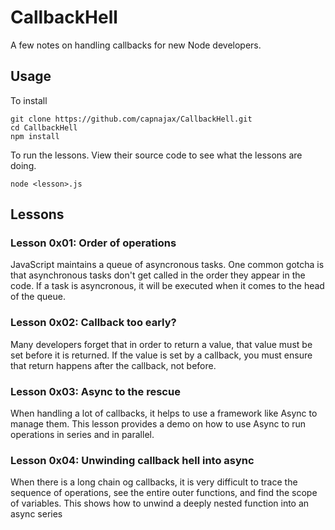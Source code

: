 # CallbackHell
A few notes on handling callbacks for new Node developers.

## Usage

To install
```
git clone https://github.com/capnajax/CallbackHell.git
cd CallbackHell
npm install
```
To run the lessons. View their source code to see what the lessons are doing.
```
node <lesson>.js
```

## Lessons


### Lesson 0x01: Order of operations

JavaScript maintains a queue of asyncronous tasks. One common 
gotcha is that asynchronous tasks don't get called in the order
they appear in the code. If a task is asyncronous, it will be
executed when it comes to the head of the queue.

### Lesson 0x02: Callback too early?

Many developers forget that in order to return a value, that 
value must be set before it is returned. If the value is set 
by a callback, you must ensure that return happens after the 
callback, not before.

### Lesson 0x03: Async to the rescue

When handling a lot of callbacks, it helps to use a framework
like Async to manage them. This lesson provides a demo on how
to use Async to run operations in series and in parallel.

### Lesson 0x04: Unwinding callback hell into async

When there is a long chain og callbacks, it is very difficult
to trace the sequence of operations, see the entire outer
functions, and find the scope of variables. This shows how to
unwind a deeply nested function into an async series
